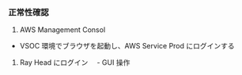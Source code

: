 ### 


### 正常性確認
1. AWS Management Consol
  - VSOC 環境でブラウザを起動し、AWS Service Prod にログインする
1. Ray Head にログイン
　- GUI 操作
